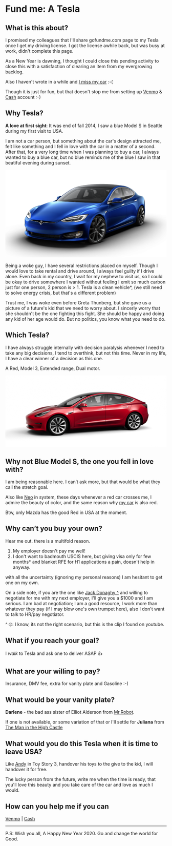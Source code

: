 # Fund me: A Tesla

## What is this about?

I promised my colleagues that I'll share gofundme.com page to my Tesla once I get my driving license. I got the license awhile back, but was busy at work, didn't complete this page. 

As a New Year is dawning, I thought I could close this pending activity to close this with a satisfaction of clearing an item from my evergrowing backlog.

Also I haven't wrote in a while and [I miss my car](https://www.instagram.com/p/BVKrIlChRFJ) :-(

Though it is just for fun, but that doesn't stop me from setting up [Venmo](https://venmo.com/palaniraja) & [Cash](https://cash.app/$palaniraja) account :-)


## Why Tesla?

**A love at first sight**: It was end of fall 2014, I saw a blue Model S in Seattle during my first visit to USA. 

I am not a car person, but something about the car's design attracted me, felt like something and I fell in love with the car in a matter of a second. After that, for a very long time when I was planning to buy a car, I always wanted to buy a blue car, but no blue reminds me of the blue I saw in that beatiful evening during sunset.

![Model S](assets/models.png)

Being a woke guy, I have several restrictions placed on myself. Though I would love to take rental and drive around, I always feel guilty if I drive alone. Even back in my country, I wait for my nephew to visit us, so I could be okay to drive somewhere I wanted without feeling I emit so much carbon just for one person, 2 person is > 1. Tesla is a clean vehicle*, (we still need to solve energy crisis, but that's a different problem) 

Trust me, I was woke even before Greta Thunberg, but she gave us a picture of a future's kid that we need to worry about. I sincerly worry that she shouldn't be the one fighting this fight. She should be happy and doing any kid of her age would do. But no politics, you know what you need to do.


## Which Tesla?

I have always struggle internally with decision paralysis whenever I need to take any big decisions, I tend to overthink, but not this time. Never in my life, I have a clear winner of a decision as this one.

A Red, Model 3, Extended range, Dual motor.

![Model 3](assets/custom-model3.png)


## Why not Blue Model S, the one you fell in love with?

I am being reasonable here. I can’t ask more, but that would be what they call the stretch goal.

Also like [Neo](https://youtu.be/YgJ5ZEn67tk?t=36) in system, these days whenever a red car crosses me, I admire the beauty of color, and the same reason why [my car](https://www.instagram.com/p/BVKrIlChRFJ) is also red.

Btw, only Mazda has the good Red in USA at the moment.


## Why can’t you buy your own?

Hear me out. there is a multifold reason.

1. My employer doesn't pay me well! 
1. I don't want to badmouth USCIS here, but giving visa only for few months* and blanket RFE for H1 applications a pain, doesn't help in anyway.

with all the uncertainty (ignoring my personal reasons) I am hesitant to get one on my own.
 
On a side note, if you are the one like [Jack Donaghy ^](https://www.youtube.com/watch?v=abiXFzuhRxQ) and willing to negotiate for me with my next employer, I'll give you a $1000 and I am serious. I am bad at negotiation; I am a good resource, I work more than whatever they pay (if I may blow one's own trumpet here), also I don't want to talk to HR/pay negotiator.

^ 🙄: I know, its not the right scenario, but this is the clip I found on youtube.

## What if you reach your goal?

I _walk_ to Tesla and ask one to deliver ASAP 👍


## What are your willing to pay?

Insurance, DMV fee, extra for vanity plate and Gasoline :-)

## What would be your vanity plate?

**Darlene** - the bad ass sister of Elliot Alderson from [Mr.Robot](https://www.imdb.com/title/tt4158110/). 

If one is not available, or some variation of that or I'll settle for **Juliana** from [The Man in the High Castle](https://www.imdb.com/title/tt1740299/) 

## What would you do this Tesla when it is time to leave USA?

Like [Andy](https://www.youtube.com/watch?v=Vwu385K3Oq0) in Toy Story 3, handover his toys to the give to the kid, I will handover it for free. 

The lucky person from the future, write me when the time is ready, that you'll love this beauty and you take care of the car and love as much I would.

## How can you help me if you can

[Venmo](https://venmo.com/palaniraja) | [Cash](https://cash.app/$palaniraja)


---

P.S: Wish you all, A Happy New Year 2020. Go and change the world for Good.
